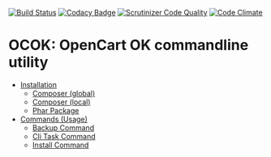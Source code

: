 
[![Build Status](https://travis-ci.org/Beyond-IT/ocok.svg?branch=master)](https://travis-ci.org/Beyond-IT/ocok)
[![Codacy Badge](https://www.codacy.com/project/badge/398b5a2d44f3426a81f494e9cb7e2e00)](https://www.codacy.com/public/stefanhuber/ocok)
[![Scrutinizer Code Quality](https://scrutinizer-ci.com/g/Beyond-IT/ocok/badges/quality-score.png?b=master)](https://scrutinizer-ci.com/g/Beyond-IT/ocok/?branch=master)
[![Code Climate](https://codeclimate.com/github/Beyond-IT/ocok/badges/gpa.svg)](https://codeclimate.com/github/Beyond-IT/ocok)

# OCOK: OpenCart OK commandline utility

* [Installation](http://beyond-it.github.io/ocok/#installation)
  * [Composer (global)](http://beyond-it.github.io/ocok/#composer-global)
  * [Composer (local)](http://beyond-it.github.io/ocok/#composer-local)
  * [Phar Package](http://beyond-it.github.io/ocok/#phar)
* [Commands (Usage)](http://beyond-it.github.io/ocok/#usage)
  * [Backup Command](http://beyond-it.github.io/ocok/#command-backup)
  * [Cli Task Command](http://beyond-it.github.io/ocok/#command-clitask)
  * [Install Command](http://beyond-it.github.io/ocok/#command-install)

